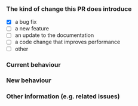 
### The kind of change this PR does introduce

* [x] a bug fix
* [ ] a new feature
* [ ] an update to the documentation
* [ ] a code change that improves performance
* [ ] other

### Current behaviour


### New behaviour


### Other information (e.g. related issues)


